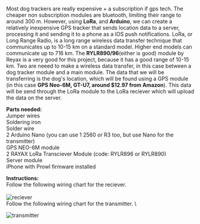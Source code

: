
 Most dog trackers are really expensive + a subscription if gps tech. The cheaper non subscription modules are bluetooth, limiting their range to around 300 m. However, using **LoRa**, and **Arduino**, we can create a relatively inexpensive GPS tracker that sends location data to a server, processing it and sending it to a phone as a IOS push notifications. LoRa, or Long Range Radio, is a long range wireless data transfer technique that communicates up to 10-15 km on a standard model. Higher end models can communicate up to 716 km. The **RYLR890/96**(either is good) module by Reyax is a very good for this project, because it has a good range of 10-15 km. Two are neeed to make a wireless data transfer, in this case between a dog tracker module and a main module. The data that we will be transferring is the dog's location, which will be found using a GPS module (in this case **GPS Neo-6M, GT-U7, around $12.97 from Amazon**). This data will be send through the LoRa module to the LoRa reciever which will upload the data on the server. 

**Parts needed:**\
Jumper wires\
Soldering iron\
Solder wire\
2 Arduino Nano (you can use 1 2560 or R3 too, but use Nano for the transmitter)\
GPS NEO-6M module\
2 RAYAX LoRa Transciever Module (code: RYLR896 or RYLR890)\
Server module\
iPhone with Prowl firmware installed

**Instructions:**\
Follow the following wiring chart for the reciever.\
\
![reciever](https://user-images.githubusercontent.com/94206551/196574350-b73c118d-97c6-4562-8215-b531f57c456f.png)
\
Follow the following wiring chart for the transmitter. \

![transmitter](https://user-images.githubusercontent.com/94206551/196829894-0d3ffceb-9c47-4e91-9132-0d1da23e8bca.png)
